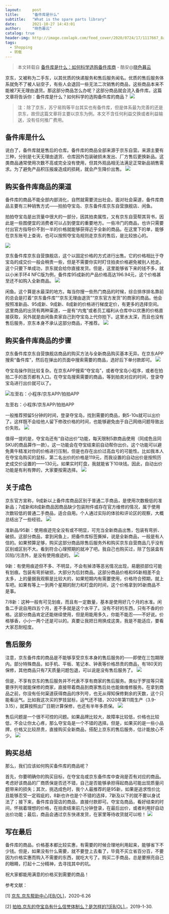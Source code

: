 ```yaml
---
layout:     post
title:      "备件库是什么"
subtitle:   "What is the spare parts library"
date:       2021-10-27 14:43:01
author:     "晓色暮云"
catalog: true
header-img: http://image.coolapk.com/feed_cover/2020/0724/17/1117667_8ae58eba_3539_9181@1080x486.jpeg
tags:
  - Shopping
  - 转载
---
```


> 本文转载自 [备件库是什么：如何科学选购备件库商](https://www.coolapk.com/feed/20415119?shareKey=MmQyZDJlNDhiMzg1NjE3ODhiOGE~) - 酷安@[晓色暮云](http://www.coolapk.com/u/1117667)

京东，又被称为二手东，以其优质的快递服务和售后服务闻名。优质的售后服务体系就免不了被人钻空子，有些人会退回一些无法二次销售的商品，这些商品本来不能被7天无理由退货。那这部分商品怎么办呢？这部分商品就会流入备件库。这篇文章将告诉你：备件库是什么？如何科学的选购备件库的商品？
![](http://image.coolapk.com/feed/2020/0724/17/1117667_f93df06e_3541_018@1080x2182.jpeg.m.jpg)
> 注：除了京东，苏宁易购等平台其实也有备件库，但是体系最为完善的还是京东，故但这篇文章将主要以京东为例。本文不含任何利益交换或者利益输送，没有任何推广费用。

## 备件库是什么

说白了，备件库就是售后的仓库。备件库的商品全部来源于京东自营。来源主要有三种，分别是七天无理由退货、仓库因外包装破损未发出、厂方售后更换新品。这类商品通常使用次数不高或完全没有使用，但其外观品相无法满足正常新品销售需求。为了避免产品积压报废造成的损耗，就会产生降价出售。
![](http://image.coolapk.com/feed/2020/0724/17/1117667_de812afc_3541_0182@1080x355.jpeg.m.jpg)

## 购买备件库商品的渠道

备件库的商品不能全部内部消化，自然就需要流出社会。面对社会渠道，备件库商品主要有三种销售方式——拍拍夺宝岛、京东备件库京东自营旗舰店、闲鱼。

拍拍夺宝岛是出货量中很大的一部分，因其拍卖属性，又有京东自营帮其背书，因此是一些图便宜的消费者可以占到便宜的重要地方。一些冷门的商品，也许只需要付出官方指导价不到一半的价格就能够获得近乎全新的商品。在这里下的单，能够在京东账号上查询，也可以按照夺宝岛规则走京东的售后，是比较放心的。

![](http://image.coolapk.com/feed/2020/0724/17/1117667_efdd4e5f_3541_0184@1069x2185.jpeg.m.jpg)

京东备件库京东自营旗舰店，这个以固定价格的方式进行出售。它的价格相比于夺宝岛的成交价一般会稍贵一些，但是不需要你实时盯住拍卖价格避免被别人抢走。这个只要下单成功，京东就会给你直接发货。但是，这里能够省下来的钱不多，就以小米手环4 NFC版为例，备件库95成新的产品价格高达196.94元，这个价格甚至还不如购入全新商品。
![](http://image.coolapk.com/feed/2020/0724/17/1117667_50e15870_3541_0186@2160x2340.png.m.jpg)

闲鱼。这个算是水最深的地方。每当你搜一些热门商品的时候，综合排序排名靠前的总会是打着“京东备件库”“京东无理由退货”“京东官方发货”的商家的商品。他会按照准新品、95成新、9成新、8成新的价格进行梯度定价，有更多的选择空间。这里商品的出货有两种渠道，一是有“内鬼”或者员工福利从仓库中以优惠的价格直接获取，另外就是由闲鱼卖家自己到夺宝岛上代你拍下。这里水太深，而且也没有售后服务，京东本身不承认这部分商品，不推荐。
![](http://image.coolapk.com/feed/2020/0724/17/1117667_18564cda_3541_0187@2160x2340.jpeg.m.jpg)

## 购买备件库商品的步骤

京东备件库京东自营旗舰店商品的购买方法与全新商品购买基本无异。在京东APP搜索“备件库”，然后在弹出的页面中搜索需要的商品，选好后下单付款即可。
![](http://image.coolapk.com/feed/2020/0724/17/1117667_d0531015_3541_0189@2160x2340.png.m.jpg)

夺宝岛操作则比较复杂。在京东APP搜索“夺宝岛”，或者夺宝岛小程序，或者在拍拍二手的首页都有入口。在夺宝岛搜索需要的商品，等到拍卖对应的时间，登录夺宝岛进行出价就可以了。

![左至右：小程序/京东APP/拍拍APP](http://image.coolapk.com/feed/2020/0724/17/1117667_60acad12_3541_0191@3240x2340.jpeg.m.jpg)

左至右：小程序/京东APP/拍拍APP

一般推荐预留5分钟的时间，登录夺宝岛，找到需要的商品，剩5-10s就可以出价了。这样既不会给他人留下修改价格的时间，也能够避免由于自己网络问题导致出价失败。
![](http://image.coolapk.com/feed/2020/0724/17/1117667_39880ddd_3541_0193@1080x2340.jpeg.m.jpg)

值得一提的是，夺宝岛还有“自动出价”功能，每天限制5款商品使用（同成色且同SKU的商品算作一款）。这一功能会在夺宝结束前自动帮你出价。这个功能可以避免黄牛精准对你的价格进行压制，但是也存在出价过高血亏的可能性。比如我本人在夺宝岛购买的鼠标，第二名出价的价格是119元，而我设置的自动出价是按照历史成交价设置的——130元。如果实时盯盘，我就能省下10块钱。因此，自动出价功能是有利有弊的，大家要按需选择。
![](http://image.coolapk.com/feed/2020/0724/17/1117667_006d61ca_3541_0195@1080x2340.jpeg.m.jpg)

## 关于成色

京东官方宣称，9成新以上备件库商品区别于普通二手商品，是使用次数极低的准新品；7成新和8成新商品因商品缺少包装附件或存在官方维修的情况，属于使用次数较低的普通二手商品，适合自用。个人通过实际的体验和评论区的观察，大概总结出了一些经验。
![](http://image.coolapk.com/feed/2020/0724/17/1117667_3a8cb417_3551_1338@1080x2340.jpeg.m.jpg)

准新品/95新：使用痕迹完全没有或不明显，可充当全新商品出售，包装有弯折、破损。这部分商品，拿到闲鱼上，把备件库标签撕掉，说是全新商品，一般是有人信的。如果预算足够，购买这部分商品除售后服务外和购买京东自营商品几乎没有区别或区别不大。看到符合心理预期的就冲了吧。我自己也购买过，除了包装盒有凹陷/污渍外，是没有使用痕迹的。
![](http://image.coolapk.com/feed/2020/0724/17/1117667_d839a70b_3551_134@2172x2896.jpeg.m.jpg)

9新：有使用痕迹但不多、不明显，不会有掉漆等恶劣情况出现，易磨损部位可能有划痕。包装有弯折破损，大部分为后封商品。这部分商品价格和95新相差不会太多，上的量据我观察是比较大的，如果短期内有需要使用，价格符合预期，就上车吧。如果有等上一到两个星期的耐力和盯盘的时间，这个价格拿到95新商品不是事。

7/8新：这种一般有可见划痕，而且有一定数量，基本是使用好几个月的水准。闲鱼二手说自用四五个月，差不多就是这个水平了。没有不好的东西，只有不香的价格。这部分商品肯定还能继续使用，但是用能用多久，你能不能忍——不好说。价格够香，小小一两个还是可以的。真要让我把日用换成这类，我是不能适应，要看大家忍耐程度。

## 售后服务

注意，京东备件库的商品是不能够享受京东本身的售后服务的——即使在三包期限内。部分特殊商品，如手机、平板、笔记本、钟表等价格昂贵的商品，有180天的保修，其他商品只有7天质量问题包退，可以说是没有售后服务了。
![](http://image.coolapk.com/feed/2020/0724/17/1117667_3f93f9d7_3551_1342@1080x355.jpeg.m.jpg)

但是，不享有京东的售后服务并不代表不享有商家的售后服务。类似于罗技等只需要序列号就能保修的商家，直接带着商品到商家售后处也能做维修服务。在拿到商品之前，你没有任何渠道获得商品的序列号，也无从得知保修剩余的天数，这个只能看运气。比如我这次买的罗技鼠标，运气还不错，2020年第11周生产（3.9-3.15），就算按照出厂日期计算保修，也还有半年多质保。
![](http://image.coolapk.com/feed/2020/0724/17/1117667_75efdfb5_3551_1343@1080x2340.jpeg.m.jpg)

售后问题是一个很不可控的问题。如果品牌比较大，故障率比较低，价格也比较低，不会让你太心疼，那么夺宝岛是一个不错的选择。但是，如果买的是一些小品牌，价格又比较昂贵，直接购买全新商品，搭配上京东的售后服务，估计能放心不少。
![](http://image.coolapk.com/feed/2020/0724/17/1117667_aef6c1a3_3551_1345@1080x2340.jpeg.m.jpg)

## 购买总结

那么，我们应该如何购买备件库的商品呢？

首先，你要明确你的购买目标，在夺宝岛或京东备件库中查询是否有对应的商品。考虑好该商品的厂商质保是否还不错，自己是否能够承担得起商品可能出现质量问题带来的损失；其次，挑选成色时，我个人最推荐的是95新，如果是追求性价比且能够忍受一定瑕疵的，8新也许也是个不错的选择，7新及以下的就不要以身试法了；接下来，备件库自营店的商品，直接付款即可。夺宝岛商品，看好结束的时间，怀揣着理想的价格，在拍卖结束前几分钟登录，在最后出价，或者利用好自动出价功能；最后，商品会通过京东快递发货，在家里等待收货就可以啦！
![](http://image.coolapk.com/feed/2020/0724/17/1117667_dcfcbb44_3551_1347@1080x2340.jpeg.m.jpg)

## 写在最后

备件库的商品，价格基本都比较实惠，有需要的时候合理地利用起来，能够省下不少钱。但是，如果没有什么需要，就不要登上去看了，毕竟不买立省百分百，不要因为价格实惠而购入不需要的东西，就吃大亏了。购买二手商品，总是要擦亮自己的眼睛，打起十二分精神，去寻找其中的坑。

祝大家都能用满意的价格买到需要的商品！

参考文献：

[1] [京东.京东帮助中心[EB/OL]](https://help.jd.com)，2020-6.26

[2] [拍拍.京东的夺宝岛有什么信誉体制么？是怎样的?[EB/OL].](https://www.zhihu.com/question/22525549)，2019-1-30. 
